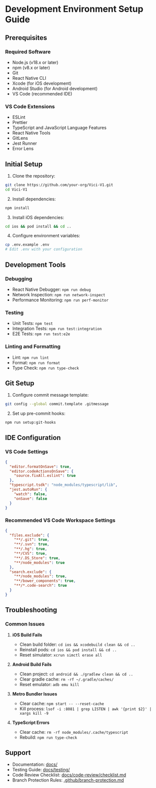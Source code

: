 # Development Environment Setup Guide

## Prerequisites

### Required Software
- Node.js (v18.x or later)
- npm (v8.x or later)
- Git
- React Native CLI
- Xcode (for iOS development)
- Android Studio (for Android development)
- VS Code (recommended IDE)

### VS Code Extensions
- ESLint
- Prettier
- TypeScript and JavaScript Language Features
- React Native Tools
- GitLens
- Jest Runner
- Error Lens

## Initial Setup

1. Clone the repository:
```bash
git clone https://github.com/your-org/Vici-V1.git
cd Vici-V1
```

2. Install dependencies:
```bash
npm install
```

3. Install iOS dependencies:
```bash
cd ios && pod install && cd ..
```

4. Configure environment variables:
```bash
cp .env.example .env
# Edit .env with your configuration
```

## Development Tools

### Debugging
- React Native Debugger: `npm run debug`
- Network Inspection: `npm run network-inspect`
- Performance Monitoring: `npm run perf-monitor`

### Testing
- Unit Tests: `npm test`
- Integration Tests: `npm run test:integration`
- E2E Tests: `npm run test:e2e`

### Linting and Formatting
- Lint: `npm run lint`
- Format: `npm run format`
- Type Check: `npm run type-check`

## Git Setup

1. Configure commit message template:
```bash
git config --global commit.template .gitmessage
```

2. Set up pre-commit hooks:
```bash
npm run setup:git-hooks
```

## IDE Configuration

### VS Code Settings
```json
{
  "editor.formatOnSave": true,
  "editor.codeActionsOnSave": {
    "source.fixAll.eslint": true
  },
  "typescript.tsdk": "node_modules/typescript/lib",
  "jest.autoRun": {
    "watch": false,
    "onSave": false
  }
}
```

### Recommended VS Code Workspace Settings
```json
{
  "files.exclude": {
    "**/.git": true,
    "**/.svn": true,
    "**/.hg": true,
    "**/CVS": true,
    "**/.DS_Store": true,
    "**/node_modules": true
  },
  "search.exclude": {
    "**/node_modules": true,
    "**/bower_components": true,
    "**/*.code-search": true
  }
}
```

## Troubleshooting

### Common Issues

1. **iOS Build Fails**
   - Clean build folder: `cd ios && xcodebuild clean && cd ..`
   - Reinstall pods: `cd ios && pod install && cd ..`
   - Reset simulator: `xcrun simctl erase all`

2. **Android Build Fails**
   - Clean project: `cd android && ./gradlew clean && cd ..`
   - Clear gradle cache: `rm -rf ~/.gradle/caches/`
   - Reset emulator: `adb emu kill`

3. **Metro Bundler Issues**
   - Clear cache: `npm start -- --reset-cache`
   - Kill process: `lsof -i :8081 | grep LISTEN | awk '{print $2}' | xargs kill -9`

4. **TypeScript Errors**
   - Clear cache: `rm -rf node_modules/.cache/typescript`
   - Rebuild: `npm run type-check`

## Support

- Documentation: [docs/](docs/)
- Testing Guide: [docs/testing/](docs/testing/)
- Code Review Checklist: [docs/code-review/checklist.md](docs/code-review/checklist.md)
- Branch Protection Rules: [.github/branch-protection.md](.github/branch-protection.md) 